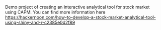 Demo project of creating an interactive analytical tool for stock market using CAPM.
You can find more information here https://hackernoon.com/how-to-develop-a-stock-market-analytical-tool-using-shiny-and-r-c2385e0d2f89
